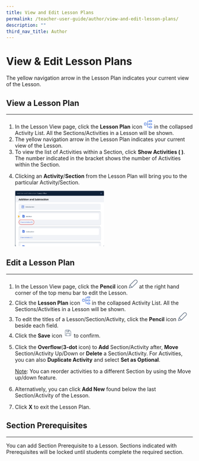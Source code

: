 ```yaml
---
title: View and Edit Lesson Plans
permalink: /teacher-user-guide/author/view-and-edit-lesson-plans/
description: ""
third_nav_title: Author
---
```

<h1 id="view-edit-lesson-plans">View &amp; Edit Lesson Plans</h1>
<p>The yellow navigation arrow in the Lesson Plan indicates your current view of the Lesson.</p>
<h2 id="-view-a-lesson-plan-">View a Lesson Plan</h2>
<hr>
<ol>
<li>In the Lesson View page, click the <strong>Lesson Plan</strong> icon <img style="width:1.5rem; display: inline;" src="/images/Icons/courseplan32.svg"> in the collapsed Activity List. All the Sections/Activities in a Lesson will be shown.</li>
<li>The yellow navigation arrow in the Lesson Plan indicates your current view of the Lesson.</li>
<li>To view the list of Activities within a Section, click <strong>Show Activities ( )</strong>. The number indicated in the bracket shows the number of Activities within the Section.</li>
<li><p>Clicking an <strong>Activity</strong>/<strong>Section</strong> from the Lesson Plan will bring you to the particular Activity/Section.</p>
<p><img style="width: 50%;" src="/images/2Teacher/AU-EditLessonPlan1.png"></p>
</li>
</ol>
<h2 id="-edit-a-lesson-plan-">Edit a Lesson Plan</h2>
<hr>
<ol>
<li>In the Lesson View page, click the <strong>Pencil</strong> icon <img style="width:1.5rem; display: inline;" src="/images/Icons/Pencil.svg"> at the right hand corner of the top menu bar to edit the Lesson. </li>
<li>Click the <strong>Lesson Plan</strong> icon <img style="width:1.5rem; display: inline;" src="/images/Icons/courseplan32.svg"> in the collapsed Activity List. All the Sections/Activities in a Lesson will be shown.</li>
<li>To edit the titles of a Lesson/Section/Activity, click the <strong>Pencil</strong> icon <img style="width:1.5rem; display: inline;" src="/images/Icons/Pencil.svg">beside each field.</li>
<li>Click the <strong>Save</strong> icon <img style="width:1.5rem; display: inline;" src="/images/Icons/Save.svg"> to confirm.</li>
<li><p>Click the <strong>Overflow</strong>(<strong>3-dot</strong> icon) to <strong>Add</strong> Section/Activity after, <strong>Move</strong> Section/Activity Up/Down or <strong>Delete</strong> a Section/Activity. For Activities, you can also <strong>Duplicate Activity</strong> and select <strong>Set as Optional</strong>.</p>
	<p> <u>Note</u>: You can reorder activities to a different Section by using the Move up/down feature.</p>
</li>
<li><p>Alternatively, you can click <strong>Add New</strong> found below the last Section/Activity of the Lesson.</p>
</li>
<li>Click <strong>X</strong> to exit the Lesson Plan.</li>
</ol>
<h2 id="section-prerequisites">Section Prerequisites</h2>
<hr>
<p>You can add Section Prerequisite to a Lesson. Sections indicated with Prerequisites will be locked until students complete the required section.</p>